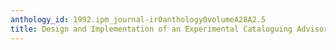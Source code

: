 ```yaml
---
anthology_id: 1992.ipm_journal-ir0anthology0volumeA28A2.5
title: Design and Implementation of an Experimental Cataloguing Advisor-Mapper
---
```

